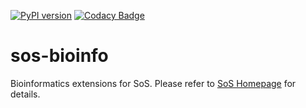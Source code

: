 [![PyPI version](https://badge.fury.io/py/sos-bioinfo.svg)](https://badge.fury.io/py/sos-bioinfo)
[![Codacy Badge](https://api.codacy.com/project/badge/Grade/6bfa650c4f1f4db1a96f010a6c30b4f5)](https://www.codacy.com/app/BoPeng/sos-bioinfo?utm_source=github.com&amp;utm_medium=referral&amp;utm_content=vatlab/sos-bioinfo&amp;utm_campaign=Badge_Grade)

# sos-bioinfo
Bioinformatics extensions for SoS. Please refer to [SoS Homepage](http://vatlab.github.io/SoS/) for details.

